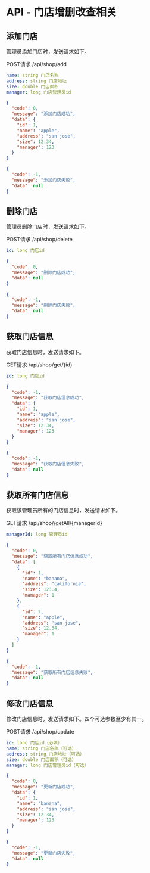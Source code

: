 # API - 门店增删改查相关

## 添加门店
管理员添加门店时，发送请求如下。

POST请求 /api/shop/add
```yaml
name: string 门店名称
address: string 门店地址
size: double 门店面积
manager: long 门店管理员id
```
```json
{
  "code": 0,
  "message": "添加门店成功",
  "data": {
    "id": 1,
    "name": "apple",
    "address": "san jose",
    "size": 12.34,
    "manager": 123
  }
}
```
```json
{
  "code": -1,
  "message": "添加门店失败",
  "data": null
}
```

## 删除门店
管理员删除门店时，发送请求如下。

POST请求 /api/shop/delete
```yaml
id: long 门店id
```
```json
{
  "code": 0,
  "message": "删除门店成功",
  "data": null
}
```
```json
{
  "code": -1,
  "message": "删除门店失败",
  "data": null
}
```

## 获取门店信息
获取门店信息时，发送请求如下。

GET请求 /api/shop/get/{id}
```yaml
id: long 门店id
```
```json
{
  "code": -1,
  "message": "获取门店信息成功",
  "data": {
    "id": 1,
    "name": "apple",
    "address": "san jose",
    "size": 12.34,
    "manager": 123
  }
}
```
```json
{
  "code": -1,
  "message": "获取门店信息失败",
  "data": null
}
```

## 获取所有门店信息
获取该管理员所有的门店信息时，发送请求如下。

GET请求 /api/shop//getAll/{managerId}
```yaml
managerId: long 管理员id
```
```json
{
  "code": 0,
  "message": "获取所有门店信息成功",
  "data": [
    {
      "id": 1,
      "name": "banana",
      "address": "california",
      "size": 123.4,
      "manager": 1
    },
    {
      "id": 2,
      "name": "apple",
      "address": "san jose",
      "size": 12.34,
      "manager": 1
    }
  ]
}
```
```json
{
  "code": -1,
  "message": "获取所有门店信息失败",
  "data": null
}
```

## 修改门店信息
修改门店信息时，发送请求如下。四个可选参数至少有其一。

POST请求 /api/shop/update
```yaml
id: long 门店id（必填）
name: string 门店名称（可选）
address: string 门店地址（可选）
size: double 门店面积（可选）
manager: long 门店管理员id（可选）
```
```json
{
  "code": 0,
  "message": "更新门店成功",
  "data": {
    "id": 1,
    "name": "banana",
    "address": "san jose",
    "size": 12.34,
    "manager": 123
  }
}
```
```json
{
  "code": -1,
  "message": "更新门店失败",
  "data": null
}
```
